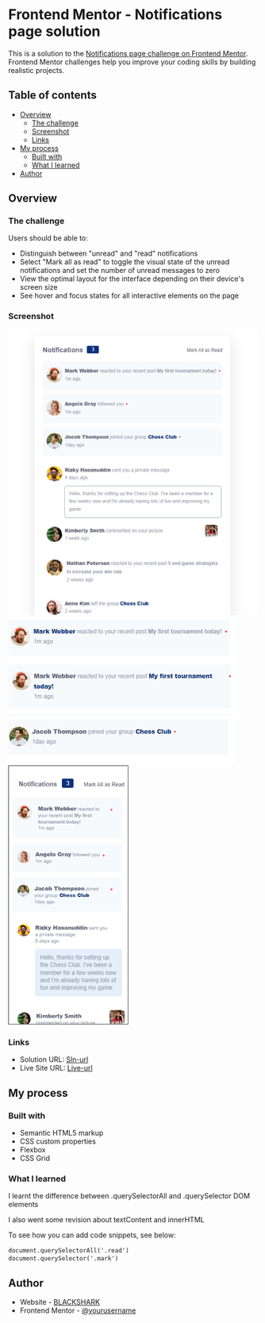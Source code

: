 # Frontend Mentor - Notifications page solution

This is a solution to the [Notifications page challenge on Frontend Mentor](https://www.frontendmentor.io/challenges/notifications-page-DqK5QAmKbC). Frontend Mentor challenges help you improve your coding skills by building realistic projects.

## Table of contents

- [Overview](#overview)
  - [The challenge](#the-challenge)
  - [Screenshot](#screenshot)
  - [Links](#links)
- [My process](#my-process)
  - [Built with](#built-with)
  - [What I learned](#what-i-learned)
- [Author](#author)

## Overview

### The challenge

Users should be able to:

- Distinguish between "unread" and "read" notifications
- Select "Mark all as read" to toggle the visual state of the unread notifications and set the number of unread messages to zero
- View the optimal layout for the interface depending on their device's screen size
- See hover and focus states for all interactive elements on the page

### Screenshot

![DesktopView](./design/desktop-preview.png)
![Active1](./design/active-states-1.png)
![Active2](./design/active-states-2.png)
![Active3](./design/active-states-3.png)
![MobileView](./design/mobile-design.png)

### Links

- Solution URL: [Sln-url](https://your-solution-url.com)
- Live Site URL: [Live-url](https://your-live-site-url.com)

## My process

### Built with

- Semantic HTML5 markup
- CSS custom properties
- Flexbox
- CSS Grid

### What I learned

I learnt the difference between .querySelectorAll and .querySelector DOM elements

I also went some revision about textContent and innerHTML

To see how you can add code snippets, see below:

```JS
document.querySelectorAll('.read')
document.querySelector('.mark')
```

## Author

- Website - [BLACKSHARK](https://www.your-site.com)
- Frontend Mentor - [@yourusername](https://www.frontendmentor.io/profile/yourusername)

